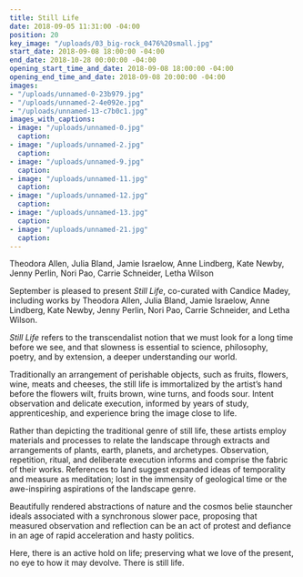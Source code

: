 ```yaml
---
title: Still Life
date: 2018-09-05 11:31:00 -04:00
position: 20
key_image: "/uploads/03_big-rock_0476%20small.jpg"
start_date: 2018-09-08 18:00:00 -04:00
end_date: 2018-10-28 00:00:00 -04:00
opening_start_time_and_date: 2018-09-08 18:00:00 -04:00
opening_end_time_and_date: 2018-09-08 20:00:00 -04:00
images:
- "/uploads/unnamed-0-23b979.jpg"
- "/uploads/unnamed-2-4e092e.jpg"
- "/uploads/unnamed-13-c7b0c1.jpg"
images_with_captions:
- image: "/uploads/unnamed-0.jpg"
  caption: 
- image: "/uploads/unnamed-2.jpg"
  caption: 
- image: "/uploads/unnamed-9.jpg"
  caption: 
- image: "/uploads/unnamed-11.jpg"
  caption: 
- image: "/uploads/unnamed-12.jpg"
  caption: 
- image: "/uploads/unnamed-13.jpg"
  caption: 
- image: "/uploads/unnamed-21.jpg"
  caption: 
---
```


Theodora Allen, Julia Bland, Jamie Israelow, Anne Lindberg, Kate Newby, Jenny Perlin, Nori Pao, Carrie Schneider, Letha Wilson

September is pleased to present *Still Life*, co-curated with Candice Madey, including works by Theodora Allen, Julia Bland, Jamie Israelow, Anne Lindberg, Kate Newby, Jenny Perlin, Nori Pao, Carrie Schneider, and Letha Wilson.

*Still Life* refers to the transcendalist notion that we must look for a long time before we see, and that slowness is essential to science, philosophy, poetry, and by extension, a deeper understanding our world. 

Traditionally an arrangement of perishable objects, such as fruits, flowers, wine, meats and cheeses, the still life is immortalized by the artist’s hand before the flowers wilt, fruits brown, wine turns, and foods sour. Intent observation and delicate execution, informed by years of study, apprenticeship, and experience bring the image close to life. 

Rather than depicting the traditional genre of still life, these artists employ materials and processes to relate the landscape through extracts and arrangements of plants, earth, planets, and archetypes. Observation, repetition, ritual, and deliberate execution informs and comprise the fabric of their works. References to land suggest expanded ideas of temporality and measure as meditation; lost in the immensity of geological time or the awe-inspiring aspirations of the landscape genre. 

Beautifully rendered abstractions of nature and the cosmos belie stauncher ideals associated with a synchronous slower pace, proposing that measured observation and reflection can be an act of protest and defiance in an age of rapid acceleration and hasty politics. 

Here, there is an active hold on life; preserving what we love of the present, no eye to how it may devolve.  There is still life. 
